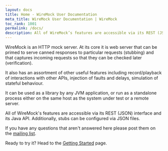 ```yaml
---
layout: docs
title: Home - WireMock User Documentation
meta_title: WireMock User Documentation | WireMock
toc_rank: 1001
permalink: /docs/
description: All of WireMock’s features are accessible via its REST (JSON) interface and its Java API. Additionally, stubs can be configured via JSON files. Read the full doc here.
---
```


WireMock is an HTTP mock server. At its core it is web server that can be primed to serve canned responses to particular requests (stubbing) and
that captures incoming requests so that they can be checked later (verification).

It also has an assortment of other useful features including record/playback of interactions with other APIs, injection of faults and delays,
simulation of stateful behaviour.

It can be used as a library by any JVM application, or run as a standalone process either on the same host as the system under test or a remote server.

All of WireMock's features are accessible via its REST (JSON) interface and its Java API. Additionally, stubs can be configured via JSON files.

If you have any questions that aren't answered here please post them on the [mailing list](https://groups.google.com/forum/#!forum/wiremock-user).

Ready to try it? Head to the [Getting Started]( ./getting-started/ ) page.
